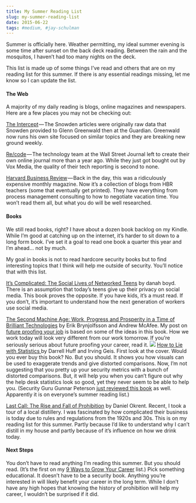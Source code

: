 ```yaml
---
title: My Summer Reading List
slug: my-summer-reading-list
date: 2015-06-22
tags: #medium, #jay-schulman
---
```


Summer is officially here. Weather permitting, my ideal summer evening is some time after sunset on the back deck reading. Between the rain and the mosquitos, I haven’t had too many nights on the deck.

This list is made up of some things I’ve read and others that are on my reading list for this summer. If there is any essential readings missing, let me know so I can update the list.

#### The Web

A majority of my daily reading is blogs, online magazines and newspapers. Here are a few places you may not be checking out:

[The Intercept](https://firstlook.org/theintercept/) — The Snowden articles were originally raw data that Snowden provided to Glenn Greenwald then at the Guardian. Greenwald now runs his own site focused on similar topics and they are breaking new ground weekly.

[Re/code](https://recode.net/) — The technology team at the Wall Street Journal left to create their own online journal more than a year ago. While they just got bought out by Vox Media, the quality of their tech reporting is second to none.

[Harvard Business Review](https://hbr.org/) — Back in the day, this was a ridiculously expensive monthly magazine. Now it’s a collection of blogs from HBR teachers (some that eventually get printed). They have everything from process management consulting to how to negotiate vacation time. You won’t read them all, but what you do will be well researched.

#### Books

We still read books, right? I have about a dozen book backlog on my Kindle. While I’m good at catching up on the internet, it’s harder to sit down to a long form book. I’ve set it a goal to read one book a quarter this year and I’m ahead… not by much.

My goal in books is not to read hardcore security books but to find interesting topics that I think will help me outside of security. You’ll notice that with this list.

[It’s Complicated: The Social Lives of Networked Teens](http://amzn.to/1FvECUf) by danah boyd. There is an assumption that today’s teens give up their privacy on social media. This book proves the opposite. If you have kids, it’s a must read. If you don’t, it’s important to understand how the next generation of workers use social media.

[The Second Machine Age: Work, Progress and Prosperity in a Time of Brilliant Technologies](http://amzn.to/1Bw4ggD) by Erik Brynjolfsson and Andrew McAfee. My post on [future proofing your job](https://www.jayschulman.com/future-proof-your-security-job/) is based on some of the ideas in this book. How we work today will look very different from our work tomorrow. If you’re seriously serious about future proofing your career, read it.
![](__GHOST_URL__/content/images/max/800/0-1fw_qrW2JTbz_sMn.jpg)
[How to Lie with Statistics ](http://amzn.to/1Bw4nZq)by Darrell Huff and Irving Geis. First look at the cover. Would you ever buy this book? No. But you should. It shows you how visuals can be used to exaggerate trends and give distorted comparisons. Now, I’m not suggesting that you pretty up your security metrics with a bunch of distorted comparisons. But, it will help you when you can’t figure out why the help desk statistics look so good, yet they never seem to be able to help you. (Security Guru Gunnar Peterson [just reviewed this book](http://totalreturninvestor.blogspot.com/2015/06/how-to-lie-with-statistics.html) as well. Apparently it is on everyone’s summer reading list.)

[Last Call: The Rise and Fall of Prohibition](http://amzn.to/1frR8za) by Daniel Okrent. Recent, I took a tour of a local distillery. I was fascinated by how complicated their business is today due to rules and regulations from the 1920s and 30s. This is on my reading list for this summer. Partly because I’d like to understand why I can’t distill in my house and partly because of it’s influence on how we drink today.

#### Next Steps

You don’t have to read anything I’m reading this summer. But you should read. (It’s the first on my [9 Ways to Grow Your Career](https://www.jayschulman.com/9ways) list.) Pick something educational. It doesn’t have to be a security book. Anything you’re interested in will likely benefit your career in the long term. While I don’t have any high hopes that knowing the history of prohibition will help my career, I wouldn’t be surprised if it did.
